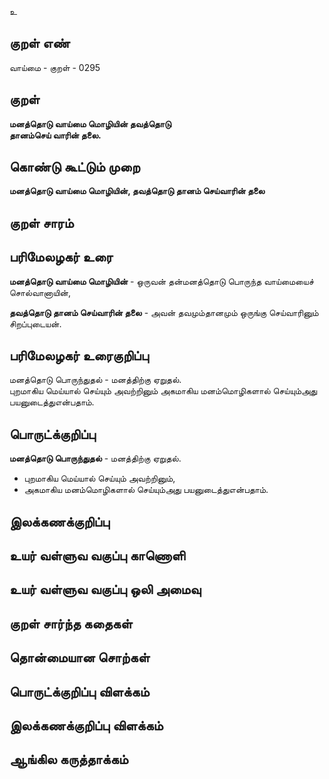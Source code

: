 உ

## குறள் எண் 

வாய்மை - குறள் - 0295  

## குறள் 

**மனத்தொடு வாய்மை மொழியின் தவத்தொடு  
தானம்செய் வாரின் தலை.**  

## கொண்டு கூட்டும் முறை

**மனத்தொடு வாய்மை மொழியின், தவத்தொடு தானம் செய்வாரின் தலை**  

## குறள் சாரம் 


## பரிமேலழகர் உரை

**மனத்தொடு வாய்மை மொழியின்** - ஒருவன் தன்மனத்தொடு பொருந்த வாய்மையைச் சொல்வானாயின்,   

**தவத்தொடு தானம் செய்வாரின் தலை** - அவன் தவமும்தானமும் ஒருங்கு செய்வாரினும் சிறப்புடையன்.

## பரிமேலழகர் உரைகுறிப்பு   

மனத்தொடு பொருந்துதல் - மனத்திற்கு ஏறுதல்.  
புறமாகிய மெய்யால் செய்யும் அவற்றினும் அகமாகிய மனம்மொழிகளால் செய்யும்அது பயனுடைத்துஎன்பதாம்.  

## பொருட்க்குறிப்பு 

**மனத்தொடு பொருந்துதல்** - மனத்திற்கு ஏறுதல்.  

* புறமாகிய மெய்யால் செய்யும் அவற்றினும்,   
* அகமாகிய மனம்மொழிகளால் செய்யும்அது பயனுடைத்துஎன்பதாம்.  

## இலக்கணக்குறிப்பு  


## உயர் வள்ளுவ வகுப்பு காணொளி


## உயர் வள்ளுவ வகுப்பு ஒலி அமைவு 

 
## குறள் சார்ந்த கதைகள் 


## தொன்மையான சொற்கள்


## பொருட்க்குறிப்பு விளக்கம்


## இலக்கணக்குறிப்பு விளக்கம்


## ஆங்கில கருத்தாக்கம் 



